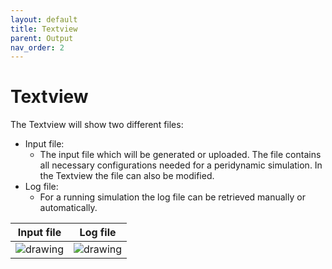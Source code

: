 ```yaml
---
layout: default
title: Textview
parent: Output
nav_order: 2
---
```


# Textview

The Textview will show two different files:

- Input file:
  - The input file which will be generated or uploaded. The file contains all necessary configurations needed for a peridynamic simulation. In the Textview the file can also be modified.
- Log file:
  - For a running simulation the log file can be retrieved manually or automatically.

|                Input file                |                 Log file                 |
| :--------------------------------------: | :--------------------------------------: |
| ![drawing](/assets/images/textView1.PNG) | ![drawing](/assets/images/textView2.PNG) |
